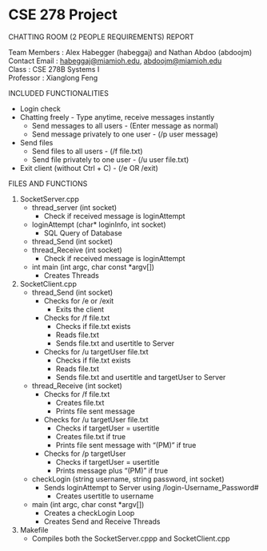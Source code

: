 # CSE 278 Project

CHATTING ROOM (2 PEOPLE REQUIREMENTS) REPORT

Team Members : Alex Habegger (habeggaj) and Nathan Abdoo (abdoojm)\
Contact Email : habeggaj@miamioh.edu, abdoojm@miamioh.edu\
Class : CSE 278B Systems I\
Professor : Xianglong Feng

INCLUDED FUNCTIONALITIES

- Login check
- Chatting freely - Type anytime, receive messages instantly
	- Send messages to all users - (Enter message as normal)
	- Send message privately to one user - (/p user message)
- Send files
	- Send files to all users - (/f file.txt)
	- Send file privately to one user - (/u user file.txt)
- Exit client (without Ctrl + C) - (/e OR /exit)


FILES AND FUNCTIONS

1. SocketServer.cpp
	- thread_server (int socket) 
		- Check if received message is loginAttempt
	- loginAttempt (char* loginInfo, int socket)
		- SQL Query of Database
	- thread_Send (int socket)
	- thread_Receive (int socket)
		- Check if received message is loginAttempt
	- int main (int argc, char const *argv[])
		- Creates Threads
2. SocketClient.cpp
	- thread_Send (int socket)
		- Checks for /e or /exit
			- Exits the client
		- Checks for /f file.txt 
			- Checks if file.txt exists
			- Reads file.txt 
			- Sends file.txt and usertitle to Server
		- Checks for /u targetUser file.txt   
			- Checks if file.txt exists
			- Reads file.txt 
			- Sends file.txt and usertitle and targetUser to Server
	- thread_Receive (int socket)
		- Checks for /f file.txt 
			- Creates file.txt
			- Prints file sent message
		- Checks for /u targetUser file.txt   
			- Checks if targetUser = usertitle
			- Creates file.txt if true 
			- Prints file sent message with “(PM)” if true
		- Checks for /p targetUser 
			- Checks if targetUser = usertitle
			- Prints message plus “(PM)” if true
	- checkLogin (string username, string password, int socket)
		- Sends loginAttempt to Server using /login-Username_Password#
			- Creates usertitle to username 
	- main (int argc, char const *argv[])
		- Creates a checkLogin Loop
		- Creates Send and Receive Threads
3. Makefile
	- Compiles both the SocketServer.cppp and SocketClient.cpp


